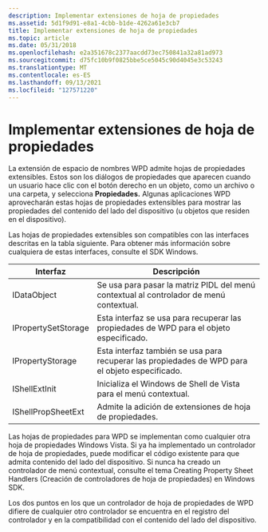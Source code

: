 ```yaml
---
description: Implementar extensiones de hoja de propiedades
ms.assetid: 5d1f9d91-e8a1-4cbb-b1de-4262a61e3cb7
title: Implementar extensiones de hoja de propiedades
ms.topic: article
ms.date: 05/31/2018
ms.openlocfilehash: e2a351678c2377aacdd73ec750841a32a81ad973
ms.sourcegitcommit: d75fc10b9f0825bbe5ce5045c90d4045e3c53243
ms.translationtype: MT
ms.contentlocale: es-ES
ms.lasthandoff: 09/13/2021
ms.locfileid: "127571220"
---
```

# <a name="implementing-property-sheet-extensions"></a>Implementar extensiones de hoja de propiedades

La extensión de espacio de nombres WPD admite hojas de propiedades extensibles. Estos son los diálogos de propiedades que aparecen cuando un usuario hace clic con el botón derecho en un objeto, como un archivo o una carpeta, y selecciona **Propiedades.** Algunas aplicaciones WPD aprovecharán estas hojas de propiedades extensibles para mostrar las propiedades del contenido del lado del dispositivo (u objetos que residen en el dispositivo).

Las hojas de propiedades extensibles son compatibles con las interfaces descritas en la tabla siguiente. Para obtener más información sobre cualquiera de estas interfaces, consulte el SDK Windows.



| Interfaz           | Descripción                                                                  |
|---------------------|------------------------------------------------------------------------------|
| IDataObject         | Se usa para pasar la matriz PIDL del menú contextual al controlador de menú contextual.      |
| IPropertySetStorage | Esta interfaz se usa para recuperar las propiedades de WPD para el objeto especificado.      |
| IPropertyStorage    | Esta interfaz también se usa para recuperar las propiedades de WPD para el objeto especificado. |
| IShellExtInit       | Inicializa el Windows de Shell de Vista para el menú contextual.         |
| IShellPropSheetExt  | Admite la adición de extensiones de hoja de propiedades.                              |



 

Las hojas de propiedades para WPD se implementan como cualquier otra hoja de propiedades Windows Vista. Si ya ha implementado un controlador de hoja de propiedades, puede modificar el código existente para que admita contenido del lado del dispositivo. Si nunca ha creado un controlador de menú contextual, consulte el tema Creating Property Sheet Handlers (Creación de controladores de hoja de propiedades) en Windows SDK.

Los dos puntos en los que un controlador de hoja de propiedades de WPD difiere de cualquier otro controlador se encuentra en el registro del controlador y en la compatibilidad con el contenido del lado del dispositivo.

 

 



